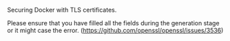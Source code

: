 Securing Docker with TLS certificates.

Please ensure that you have filled all the  fields during the  generation stage or it might case the error. (https://github.com/openssl/openssl/issues/3536)
